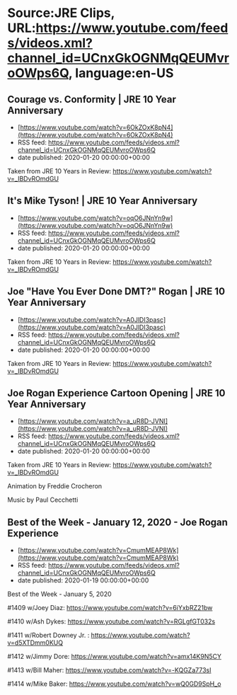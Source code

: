 # Source:JRE Clips, URL:https://www.youtube.com/feeds/videos.xml?channel_id=UCnxGkOGNMqQEUMvroOWps6Q, language:en-US

## Courage vs. Conformity | JRE 10 Year Anniversary
 - [https://www.youtube.com/watch?v=6OkZOxK8pN4](https://www.youtube.com/watch?v=6OkZOxK8pN4)
 - RSS feed: https://www.youtube.com/feeds/videos.xml?channel_id=UCnxGkOGNMqQEUMvroOWps6Q
 - date published: 2020-01-20 00:00:00+00:00

Taken from JRE 10 Years in Review:
https://www.youtube.com/watch?v=_IBDvROmdGU

## It's Mike Tyson! | JRE 10 Year Anniversary
 - [https://www.youtube.com/watch?v=oqO6JNnYn9w](https://www.youtube.com/watch?v=oqO6JNnYn9w)
 - RSS feed: https://www.youtube.com/feeds/videos.xml?channel_id=UCnxGkOGNMqQEUMvroOWps6Q
 - date published: 2020-01-20 00:00:00+00:00

Taken from JRE 10 Years in Review:
https://www.youtube.com/watch?v=_IBDvROmdGU

## Joe "Have You Ever Done DMT?" Rogan | JRE 10 Year Anniversary
 - [https://www.youtube.com/watch?v=A0JlDI3pasc](https://www.youtube.com/watch?v=A0JlDI3pasc)
 - RSS feed: https://www.youtube.com/feeds/videos.xml?channel_id=UCnxGkOGNMqQEUMvroOWps6Q
 - date published: 2020-01-20 00:00:00+00:00

Taken from JRE 10 Years in Review:
https://www.youtube.com/watch?v=_IBDvROmdGU

## Joe Rogan Experience Cartoon Opening | JRE 10 Year Anniversary
 - [https://www.youtube.com/watch?v=a_uR8D-JVNI](https://www.youtube.com/watch?v=a_uR8D-JVNI)
 - RSS feed: https://www.youtube.com/feeds/videos.xml?channel_id=UCnxGkOGNMqQEUMvroOWps6Q
 - date published: 2020-01-20 00:00:00+00:00

Taken from JRE 10 Years in Review:
https://www.youtube.com/watch?v=_IBDvROmdGU

Animation by Freddie Crocheron 

Music by Paul Cecchetti

## Best of the Week - January 12, 2020 - Joe Rogan Experience
 - [https://www.youtube.com/watch?v=CmumMEAP8Wk](https://www.youtube.com/watch?v=CmumMEAP8Wk)
 - RSS feed: https://www.youtube.com/feeds/videos.xml?channel_id=UCnxGkOGNMqQEUMvroOWps6Q
 - date published: 2020-01-19 00:00:00+00:00

Best of the Week - January 5, 2020 

#1409 w/Joey Diaz:
https://www.youtube.com/watch?v=6iYxbRZ21bw

#1410 w/Ash Dykes:
https://www.youtube.com/watch?v=RGLgfGT032s

#1411 w/Robert Downey Jr. : 
https://www.youtube.com/watch?v=d5XTDmm0KUQ

#1412 w/Jimmy Dore:
https://www.youtube.com/watch?v=amx14K9N5CY

#1413 w/Bill Maher:
https://www.youtube.com/watch?v=-KQGZa773sI

#1414 w/Mike Baker:
https://www.youtube.com/watch?v=wQ0GD9SpH_o

